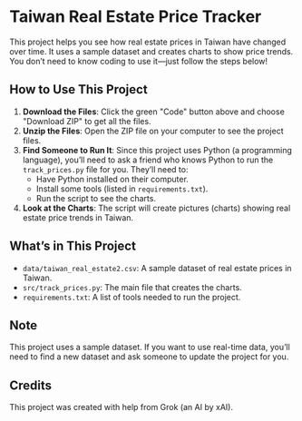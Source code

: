 # Taiwan Real Estate Price Tracker

This project helps you see how real estate prices in Taiwan have changed over time. It uses a sample dataset and creates charts to show price trends. You don’t need to know coding to use it—just follow the steps below!

## How to Use This Project

1. **Download the Files**: Click the green "Code" button above and choose "Download ZIP" to get all the files.
2. **Unzip the Files**: Open the ZIP file on your computer to see the project files.
3. **Find Someone to Run It**: Since this project uses Python (a programming language), you’ll need to ask a friend who knows Python to run the `track_prices.py` file for you. They’ll need to:
   - Have Python installed on their computer.
   - Install some tools (listed in `requirements.txt`).
   - Run the script to see the charts.
4. **Look at the Charts**: The script will create pictures (charts) showing real estate price trends in Taiwan.

## What’s in This Project

- `data/taiwan_real_estate2.csv`: A sample dataset of real estate prices in Taiwan.
- `src/track_prices.py`: The main file that creates the charts.
- `requirements.txt`: A list of tools needed to run the project.

## Note

This project uses a sample dataset. If you want to use real-time data, you’ll need to find a new dataset and ask someone to update the project for you.

## Credits

This project was created with help from Grok (an AI by xAI).
